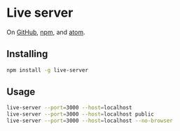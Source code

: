 # Live server

On [GitHub][github], [npm][npm], and [atom][atom].

[github]: https://github.com/tapio/live-server
[npm]: https://www.npmjs.com/package/nodemon
[atom]: https://atom.io/packages/atom-live-server

## Installing

```sh
npm install -g live-server
```

## Usage

```sh
live-server --port=3000 --host=localhost
live-server --port=3000 --host=localhost public
live-server --port=3000 --host=localhost --no-browser
```

